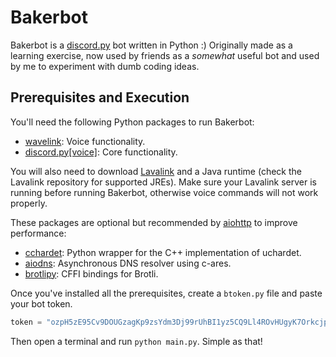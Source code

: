 # Bakerbot
Bakerbot is a [discord.py](https://github.com/Rapptz/discord.py) bot written in Python :) Originally made as a learning exercise, now used by friends as a *somewhat* useful bot and used by me to experiment with dumb coding ideas.

## Prerequisites and Execution
You'll need the following Python packages to run Bakerbot:
* [wavelink](https://github.com/PythonistaGuild/Wavelink): Voice functionality.
* [discord.py[voice]](https://github.com/Rapptz/discord.py): Core functionality.

You will also need to download [Lavalink](https://github.com/Frederikam/Lavalink) and a Java runtime (check the Lavalink repository for supported JREs). Make sure your Lavalink server is running before running Bakerbot, otherwise voice commands will not work properly.

These packages are optional but recommended by [aiohttp](https://github.com/aio-libs/aiohttp) to improve performance:
* [cchardet](https://github.com/PyYoshi/cChardet): Python wrapper for the C++ implementation of uchardet.
* [aiodns](https://github.com/saghul/aiodns): Asynchronous DNS resolver using c-ares.
* [brotlipy](https://github.com/python-hyper/brotlicffi): CFFI bindings for Brotli.

Once you've installed all the prerequisites, create a `btoken.py` file and paste your bot token.
```python
token = "ozpH5zE95Cv9DOUGzagKp9zsYdm3Dj99rUhBI1yz5CQ9Ll4ROvHUgyK7OrkcjpkAHk5G1cac3ZUO7jntAAYSHQaPygpW9c1tvp74"
```

Then open a terminal and run `python main.py`. Simple as that!
